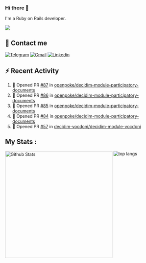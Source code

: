 ### Hi there 👋

I'm a Ruby on Rails developer.

<img src="https://komarev.com/ghpvc/?username=antopalidi&color=blueviolet">

## 📩 Contact me 
[![Telegram](https://img.shields.io/badge/Telegram-2CA5E0?style=for-the-badge&logo=telegram&logoColor=white)](https://t.me/anna_top)
[![Gmail](https://img.shields.io/badge/email-D14836?style=for-the-badge&logo=gmail&logoColor=white)](mailto:topalidisanna@gmail.com)
[![Linkedin](https://img.shields.io/badge/LinkedIn-0077B5?style=for-the-badge&logo=linkedin&logoColor=white)](https://www.linkedin.com/in/topalidi/)
<!-- [![Codewars](https://img.shields.io/badge/Codewars-B1361E?style=for-the-badge&logo=Codewars&logoColor=white)](https://www.codewars.com/users/antopalidi) -->

## :zap: Recent Activity

<!--START_SECTION:activity-->
1. 💪 Opened PR [#87](https://github.com/openpoke/decidim-module-participatory-documents/pull/87) in [openpoke/decidim-module-participatory-documents](https://github.com/openpoke/decidim-module-participatory-documents)
2. 💪 Opened PR [#86](https://github.com/openpoke/decidim-module-participatory-documents/pull/86) in [openpoke/decidim-module-participatory-documents](https://github.com/openpoke/decidim-module-participatory-documents)
3. 💪 Opened PR [#85](https://github.com/openpoke/decidim-module-participatory-documents/pull/85) in [openpoke/decidim-module-participatory-documents](https://github.com/openpoke/decidim-module-participatory-documents)
4. 💪 Opened PR [#84](https://github.com/openpoke/decidim-module-participatory-documents/pull/84) in [openpoke/decidim-module-participatory-documents](https://github.com/openpoke/decidim-module-participatory-documents)
5. 💪 Opened PR [#57](https://github.com/decidim-vocdoni/decidim-module-vocdoni/pull/57) in [decidim-vocdoni/decidim-module-vocdoni](https://github.com/decidim-vocdoni/decidim-module-vocdoni)
<!--END_SECTION:activity-->

## My Stats :
<!--
<img alt="activity" src="https://streak-stats.demolab.com?user=antopalidi" />
-->
<div>
<img align="top" width="350px" alt="Github Stats" src="https://github-readme-stats-1-brown.vercel.app/api?username=antopalidi&count_private=true&show_icons=true&hide_border=true" />
<img align="top" alt="top langs" src="https://github-readme-stats-1-brown.vercel.app/api/top-langs/?username=antopalidi&layout=compact" />
 </div>
<!--
#### [My CV](https://antopalidi.github.io/my_cv/)
-->

<!--
**antopalidi/antopalidi** is a ✨ _special_ ✨ repository because its `README.md` (this file) appears on your GitHub profile.
-->
